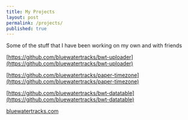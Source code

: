 ```yaml
---
title: My Projects
layout: post
permalink: /projects/
published: true
---
```


Some of the stuff that I have been working on my own and with friends

[https://github.com/bluewatertracks/bwt-uploader](https://github.com/bluewatertracks/bwt-uploader)

[https://github.com/bluewatertracks/paper-timezone](https://github.com/bluewatertracks/paper-timezone)

[https://github.com/bluewatertracks/bwt-datatable](https://github.com/bluewatertracks/bwt-datatable)

[bluewatertracks.com](https://bluewatertracks.com)

